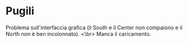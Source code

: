 # Pugili
Problema sull'interfaccia grafica (il South e il Center non compaiono e il North non è ben incolonnato). <\br>
Manca il caricamento.
